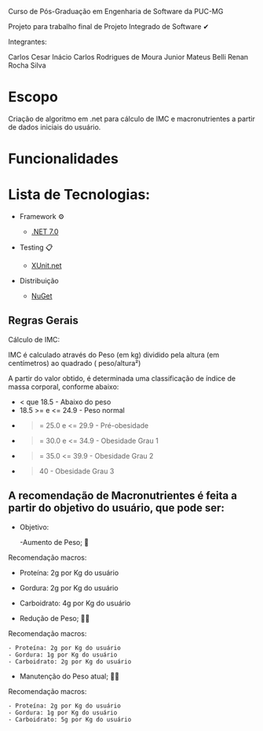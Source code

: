 Curso de Pós-Graduação em Engenharia de Software da PUC-MG

Projeto para trabalho final de Projeto Integrado de Software ✔

Integrantes:

Carlos Cesar Inácio
Carlos Rodrigues de Moura Junior
Mateus Belli
Renan Rocha Silva

# Escopo

Criação de algoritmo em .net para cálculo de IMC e macronutrientes a partir de dados iniciais do usuário.
# Funcionalidades

# Lista de Tecnologias:

- Framework ⚙

  - [.NET 7.0](https://dotnet.microsoft.com/en-us/download/dotnet/7.0)

- Testing 📋

  - [XUnit.net](https://xunit.net/)

- Distribuição 

  - [NuGet](https://www.nuget.org/)


## Regras Gerais

Cálculo de IMC:

IMC é calculado através do Peso (em kg) dividido pela altura (em centímetros) ao quadrado ( peso/altura²)

A partir do valor obtido, é determinada uma classificação de índice de massa corporal, conforme abaixo:

- < que 18.5 - Abaixo do peso
- 18.5 >= e <= 24.9 - Peso normal
- >= 25.0 e <= 29.9 - Pré-obesidade
-  >= 30.0 e <= 34.9 - Obesidade Grau 1
- >= 35.0 <= 39.9 - Obesidade Grau 2
- > 40 - Obesidade Grau 3

## A recomendação de Macronutrientes é feita a partir do objetivo do usuário, que pode ser:

- Objetivo:

  -Aumento de Peso; 💪

Recomendação macros:


   - Proteína: 2g por Kg do usuário
   - Gordura: 2g por Kg do usuário
   - Carboidrato: 4g por Kg do usuário


  - Redução de Peso; 🏃‍♂️

Recomendação macros:

    - Proteína: 2g por Kg do usuário
    - Gordura: 1g por Kg do usuário
    - Carboidrato: 2g por Kg do usuário


  - Manutenção do Peso atual; 🧘‍♂️

Recomendação macros:

    - Proteína: 2g por Kg do usuário
    - Gordura: 1g por Kg do usuário
    - Carboidrato: 5g por Kg do usuário



